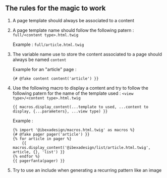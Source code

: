 ## The rules for the magic to work

1. A page template should always be associated to a content
2. A page template name should follow the following patern : `full/<content type>.html.twig`

   Example : `full/article.html.twig`
3. The variable name use to store the content associated to a page should always be named `content`

   Example for an "article" page :
    ```
    {# @fake content content('article') }}
    ```

4. Use the following macro to display a content and try to follow the following patern for the name of the template
   used : `<view type>/<content type>.html.twig`
    ```
    {{ macros.display_content(...template to used, ...content to display, {...parameters}, ...view type) }}
    ```
   Example :
    ```
    {% import '@ibexadesign/macros.html.twig' as macros %}
    {# @fake pager pager('article') }}
    {% for article in pager %}
        {{ macros.display_content('@ibexadesign/list/article.html.twig', article, {}, 'list') }}
    {% endfor %}
    {{ pagerfanta(pager) }}
    ```
5. Try to use an include when generating a recurring pattern like an image

